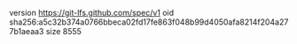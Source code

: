 version https://git-lfs.github.com/spec/v1
oid sha256:a5c32b374a0766bbeca02fd17fe863f048b99d4050afa8214f204a277b1aeaa3
size 8555
